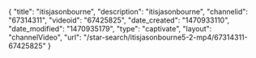 {
    "title": "itisjasonbourne",
    "description": "itisjasonbourne",
    "channelid": "67314311",
    "videoid": "67425825",
    "date_created": "1470933110",
    "date_modified": "1470935179",
    "type": "captivate",
    "layout": "channelVideo",
    "url": "\/star-search\/itisjasonbourne5-2-mp4\/67314311-67425825"
}
